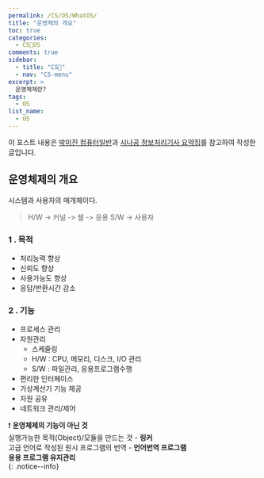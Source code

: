 ```yaml
---
permalink: /CS/OS/WhatOS/
title: "운영체의 개요"
toc: true
categories:
  - CS🐰OS
comments: true
sidebar:
  - title: "CS🐰"
  - nav: "CS-menu"
excerpt: >
  운영체제란?
tags:
  - OS
list_name:
  - OS
---
```

이 포스트 내용은 [박미진 컴퓨터일반](http://www.kyobobook.co.kr/product/detailViewKor.laf?mallGb=KOR&ejkGb=KOR&barcode=9791197154324)과 [시나공 정보처리기사 요약집](#)를 참고하여 작성한 글입니다.


## 운영체제의 개요
시스템과 사용자의 매개체이다.
> H/W -> 커널 -> 쉘 -> 응용 S/W -> 사용자


### 1 . 목적
- 처리능력 향상
- 신뢰도 향상
- 사용가능도 향상
- 응답/반환시간 감소


### 2 . 기능
- 프로세스 관리
- 자원관리
  - 스케줄링
  - H/W : CPU, 메모리, 디스크, I/O 관리
  - S/W : 파일관리, 응용프로그램수행
- 편리한 인터페이스
- 가상계산기 기능 제공
- 자원 공유
- 네트워크 관리/제어

❗️ **운영체제의 기능이 아닌 것**  
실행가능한 목적(Object)/모듈을 만드는 것 - **링커**  
고급 언어로 작성된 원시 프로그램의 번역 - **언어번역 프로그램**  
**응용 프로그램 유지관리**  
{: .notice--info}